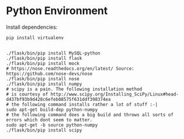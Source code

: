 # Python Environment


Install dependencies:

    pip install virtualenv
    

    ./flask/bin/pip install MySQL-python
    ./flask/bin/pip install flask
    ./flask/bin/pip install mock
    # https://nose.readthedocs.org/en/latest/ Source: https://github.com/nose-devs/nose
    ./flask/bin/pip install nose
    ./flask/bin/pip install numpy
    # scipy is a pain. The following installation method
    # is courtesy of http://www.scipy.org/Installing_SciPy/Linux#head-d437bf93b9d428c6efeb08575f631ddf398374ea
    # the following command installs rather a lot of stuff :-|
    sudo apt-get build-dep python-numpy 
    # the following command does a big build and throws all sorts of errors which dont seem to matter.
    sudo apt-get -b source python-numpy 
    ./flask/bin/pip install scipy 

